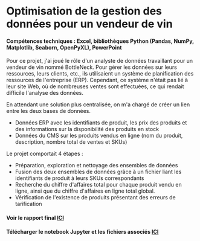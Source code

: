 # Optimisation de la gestion des données pour un vendeur de vin
#### Compétences techniques : Excel, bibliothèques Python (Pandas, NumPy, Matplotlib, Seaborn, OpenPyXL), PowerPoint

Pour ce projet, j'ai joué le rôle d'un analyste de données travaillant pour un vendeur de vin nommé BottleNeck. Pour gérer les données sur leurs ressources, leurs clients, etc., ils utilisaient un système de planification des ressources de l'entreprise (ERP). Cependant, ce système n'était pas lié à leur site Web, où de nombreuses ventes sont effectuées, ce qui rendait difficile l'analyse des données.

En attendant une solution plus centralisée, on m'a chargé de créer un lien entre les deux bases de données.
- Données ERP avec les identifiants de produit, les prix des produits et des informations sur la disponibilité des produits en stock
- Données du CMS sur les produits vendus en ligne (nom du produit, description, nombre total de ventes et SKUs)

Le projet comportait 4 étapes :
- Préparation, exploration et nettoyage des ensembles de données
- Fusion des deux ensembles de données grâce à un fichier liant les identifiants de produit à leurs SKUs correspondants
- Recherche du chiffre d'affaires total pour chaque produit vendu en ligne, ainsi que du chiffre d'affaires en ligne total global.
- Vérification de l'existence de produits présentant des erreurs de tarification

#### Voir le rapport final [ICI](https://flossytoo.github.io/portfolio-france/projet_5/vin.pdf)

#### Télécharger le notebook Jupyter et les fichiers associés [ICI](https://flossytoo.github.io/portfolio-france/projet_5/Jupyter.zip)
